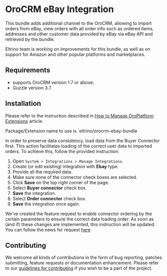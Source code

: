 # OroCRM eBay Integration

This bundle adds additional channel to the OroCRM, allowing to import orders from eBay, view orders with all order info such as ordered items, addresses and other customer data provided by eBay via eBay API and retrieved by the bundle.

Eltrino team is working on improvements for this bundle, as well as on support for Amazon and other popular platforms and marketplaces.

## Requirements

- supports OroCRM version 1.7 or above;
- Guzzle version 3.7.

## Installation

Please refer to the instruction described in [How to Manage OroPlatform Extensions][3] article. 

Package/Extension name to use is `eltrino/orocrm-ebay-bundle

In order to preserve data consistency, load data from the Buyer Connector first.
This action facilitates loading of the correct user data to imported orders.
To achieve this, follow the provided instruction:

1. Open `System > Integrations > Manage Integrations`.
2. Create (or edit existing) integration with **Ebay** type.
3. Provide all the required data.
4. Make sure none of the connector check boxes are selected.
5. Click **Save** on the top right corner of the page. 
6. Select **Buyer connector** check box.
7. **Save** the integration.
8. Select **Order connector** check box.
9. **Save** the integration once again.

We've created the feature request to enable connector ordering by the certain parameters to ensure the correct data loading order. As soon as (and if) these changes are implemented, this instruction will be updated.
You can follow the news for request [here][2]

## Contributing

We welcome all kinds of contributions in the form of bug reporting, patches submitting, feature requests or documentation enhancement. Please refer to our [guidelines for contributing](https://github.com/eltrino/EltrinoOroCRMEbayBundle/blob/master/Contributing.md) if you wish to be a part of the project.

[1]: http://www.orocrm.com/marketplace/oro-crm/package/orocrm-ebay-integration
[2]: http://www.orocrm.com/forums/topic/ordering-the-integration-connectors-by-parameter
[3]: https://www.orocrm.com/documentation/current/cookbook/how-to-install-extension-from-command-line#using-the-package-manager